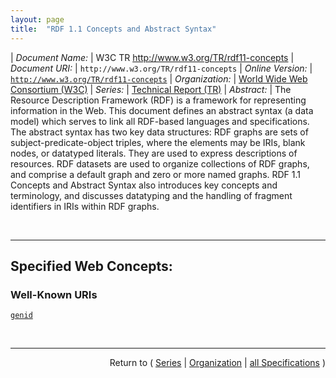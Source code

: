 ```yaml
---
layout: page
title:  "RDF 1.1 Concepts and Abstract Syntax"
---
```


| *Document Name:* | W3C TR http://www.w3.org/TR/rdf11-concepts
| *Document URI:* | `http://www.w3.org/TR/rdf11-concepts`
| *Online Version:* | [`http://www.w3.org/TR/rdf11-concepts`](http://www.w3.org/TR/rdf11-concepts)
| *Organization:* | [World Wide Web Consortium (W3C)](..  "List of specification series by this organization")
| *Series:* | [Technical Report (TR)](.  "List of specifications in this series")
| *Abstract:* | The Resource Description Framework (RDF) is a framework for representing information in the Web. This document defines an abstract syntax (a data model) which serves to link all RDF-based languages and specifications. The abstract syntax has two key data structures: RDF graphs are sets of subject-predicate-object triples, where the elements may be IRIs, blank nodes, or datatyped literals. They are used to express descriptions of resources. RDF datasets are used to organize collections of RDF graphs, and comprise a default graph and zero or more named graphs. RDF 1.1 Concepts and Abstract Syntax also introduces key concepts and terminology, and discusses datatyping and the handling of fragment identifiers in IRIs within RDF graphs.

<br/>
<hr/>

## Specified Web Concepts:

### Well-Known URIs

[`genid`](/concepts/well-known-uri/genid "Systems that want Skolem IRIs to be recognizable outside of the system boundaries should use a well-known IRI with the registered name genid. This is an IRI that uses the HTTP or HTTPS scheme, or another scheme that has been specified to use well-known IRIs; and whose path component starts with /.well-known/genid/.")



<br/>
<hr/>

<p style="text-align: right">Return to ( <a href="./">Series</a> | <a href="../">Organization</a> | <a href="../../">all Specifications</a> )</p>